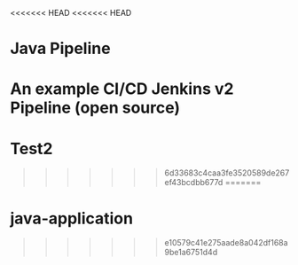 <<<<<<< HEAD
<<<<<<< HEAD
# Java Pipeline

An example CI/CD Jenkins v2 Pipeline (open source)
=======
# Test2
>>>>>>> 6d33683c4caa3fe3520589de267ef43bcdbb677d
=======
# java-application
>>>>>>> e10579c41e275aade8a042df168a9be1a6751d4d
